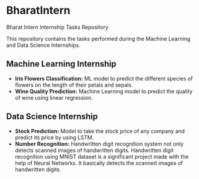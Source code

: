 # BharatIntern
Bharat Intern Internship Tasks Repository

This repository contains the tasks performed during the Machine Learning and Data Science Internships.

## Machine Learning Internship

- **Iris Flowers Classification:** ML model to predict the different species of flowers on the length of their petals and sepals.
- **Wine Quality Prediction:** Machine Learning model to predict the quality of wine using linear regression.


## Data Science Internship

- **Stock Prediction:** Model to take the stock price of any company and predict its price by using LSTM.
- **Number Recognition:** Handwritten digit recognition system not only detects scanned images of handwritten digits.
                        Handwritten digit recognition using MNIST dataset is a significant project made with the help of Neural Networks.
                        It basically detects the scanned images of handwritten digits.
